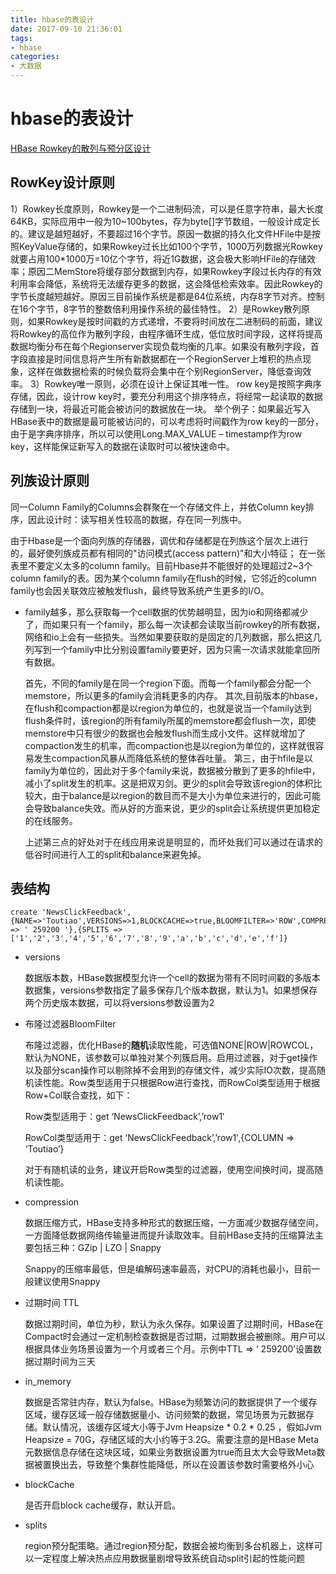 ```yaml
---
title: hbase的表设计
date: 2017-09-10 21:36:01
tags:
- hbase
categories:
- 大数据
---
```


# hbase的表设计

[HBase Rowkey的散列与预分区设计](http://www.cnblogs.com/bdifn/p/3801737.html)

## RowKey设计原则

1）Rowkey长度原则，Rowkey是一个二进制码流，可以是任意字符串，最大长度64KB，实际应用中一般为10~100bytes，存为byte[]字节数组，一般设计成定长的。建议是越短越好，不要超过16个字节。原因一数据的持久化文件HFile中是按照KeyValue存储的，如果Rowkey过长比如100个字节，1000万列数据光Rowkey就要占用100*1000万=10亿个字节，将近1G数据，这会极大影响HFile的存储效率；原因二MemStore将缓存部分数据到内存，如果Rowkey字段过长内存的有效利用率会降低，系统将无法缓存更多的数据，这会降低检索效率。因此Rowkey的字节长度越短越好。原因三目前操作系统是都是64位系统，内存8字节对齐。控制在16个字节，8字节的整数倍利用操作系统的最佳特性。
2）是Rowkey散列原则，如果Rowkey是按时间戳的方式递增，不要将时间放在二进制码的前面，建议将Rowkey的高位作为散列字段，由程序循环生成，低位放时间字段，这样将提高数据均衡分布在每个Regionserver实现负载均衡的几率。如果没有散列字段，首字段直接是时间信息将产生所有新数据都在一个RegionServer上堆积的热点现象，这样在做数据检索的时候负载将会集中在个别RegionServer，降低查询效率。
3）Rowkey唯一原则，必须在设计上保证其唯一性。
row key是按照字典序存储，因此，设计row key时，要充分利用这个排序特点，将经常一起读取的数据存储到一块，将最近可能会被访问的数据放在一块。
举个例子：如果最近写入HBase表中的数据是最可能被访问的，可以考虑将时间戳作为row key的一部分，由于是字典序排序，所以可以使用Long.MAX_VALUE – timestamp作为row key，这样能保证新写入的数据在读取时可以被快速命中。

## 列族设计原则

同一Column Family的Columns会群聚在一个存储文件上，并依Column key排序，因此设计时：读写相关性较高的数据，存在同一列族中。

由于Hbase是一个面向列族的存储器，调优和存储都是在列族这个层次上进行的，最好使列族成员都有相同的"访问模式(access pattern)"和大小特征；
在一张表里不要定义太多的column family。目前Hbase并不能很好的处理超过2~3个column family的表。因为某个column family在flush的时候，它邻近的column family也会因关联效应被触发flush，最终导致系统产生更多的I/O。

- family越多，那么获取每一个cell数据的优势越明显，因为io和网络都减少了，而如果只有一个family，那么每一次读都会读取当前rowkey的所有数据，网络和io上会有一些损失。
  ​    当然如果要获取的是固定的几列数据，那么把这几列写到一个family中比分别设置family要更好，因为只需一次请求就能拿回所有数据。

  首先，不同的family是在同一个region下面。而每一个family都会分配一个memstore，所以更多的family会消耗更多的内存。
  其次,目前版本的hbase，在flush和compaction都是以region为单位的，也就是说当一个family达到flush条件时，该region的所有family所属的memstore都会flush一次，即使memstore中只有很少的数据也会触发flush而生成小文件。这样就增加了compaction发生的机率，而compaction也是以region为单位的，这样就很容易发生compaction风暴从而降低系统的整体吞吐量。
  第三，由于hfile是以family为单位的，因此对于多个family来说，数据被分散到了更多的hfile中，减小了split发生的机率。这是把双刃剑。更少的split会导致该region的体积比较大，由于balance是以region的数目而不是大小为单位来进行的，因此可能会导致balance失效。而从好的方面来说，更少的split会让系统提供更加稳定的在线服务。

  上述第三点的好处对于在线应用来说是明显的，而坏处我们可以通过在请求的低谷时间进行人工的split和balance来避免掉。

## 表结构

```shell
create 'NewsClickFeedback',{NAME=>'Toutiao',VERSIONS=>1,BLOCKCACHE=>true,BLOOMFILTER=>'ROW',COMPRESSION=>'SNAPPY',TTL => ' 259200 '},{SPLITS => ['1','2','3','4','5','6','7','8','9','a','b','c','d','e','f']}
```

- versions 

  数据版本数，HBase数据模型允许一个cell的数据为带有不同时间戳的多版本数据集，versions参数指定了最多保存几个版本数据，默认为1。如果想保存两个历史版本数据，可以将versions参数设置为2

- 布隆过滤器BloomFilter

  布隆过滤器，优化HBase的**随机**读取性能，可选值NONE|ROW|ROWCOL，默认为NONE，该参数可以单独对某个列簇启用。启用过滤器，对于get操作以及部分scan操作可以剔除掉不会用到的存储文件，减少实际IO次数，提高随机读性能。Row类型适用于只根据Row进行查找，而RowCol类型适用于根据Row+Col联合查找，如下：

  Row类型适用于：get ‘NewsClickFeedback’,’row1′

  RowCol类型适用于：get ‘NewsClickFeedback’,’row1′,{COLUMN => ‘Toutiao’}

  对于有随机读的业务，建议开启Row类型的过滤器，使用空间换时间，提高随机读性能。

- compression 

  数据压缩方式，HBase支持多种形式的数据压缩，一方面减少数据存储空间，一方面降低数据网络传输量进而提升读取效率。目前HBase支持的压缩算法主要包括三种：GZip | LZO | Snappy

  Snappy的压缩率最低，但是编解码速率最高，对CPU的消耗也最小，目前一般建议使用Snappy

- 过期时间 TTL

  数据过期时间，单位为秒，默认为永久保存。如果设置了过期时间，HBase在Compact时会通过一定机制检查数据是否过期，过期数据会被删除。用户可以根据具体业务场景设置为一个月或者三个月。示例中TTL => ‘ 259200’设置数据过期时间为三天

- in_memory

  数据是否常驻内存，默认为false。HBase为频繁访问的数据提供了一个缓存区域，缓存区域一般存储数据量小、访问频繁的数据，常见场景为元数据存储。默认情况，该缓存区域大小等于Jvm Heapsize * 0.2 * 0.25 ，假如Jvm Heapsize = 70G，存储区域的大小约等于3.2G。需要注意的是HBase Meta元数据信息存储在这块区域，如果业务数据设置为true而且太大会导致Meta数据被置换出去，导致整个集群性能降低，所以在设置该参数时需要格外小心

- blockCache

  是否开启block cache缓存，默认开启。

- splits

  region预分配策略。通过region预分配，数据会被均衡到多台机器上，这样可以一定程度上解决热点应用数据量剧增导致系统自动split引起的性能问题